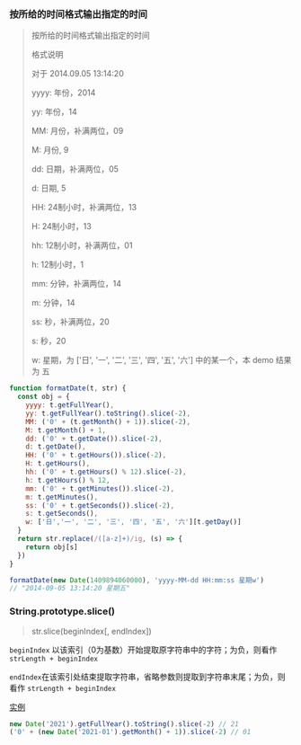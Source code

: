 ### 按所给的时间格式输出指定的时间

> 按所给的时间格式输出指定的时间
> 
> 格式说明
> 
> 对于 2014.09.05 13:14:20
> 
> yyyy: 年份，2014
> 
> yy: 年份，14
> 
> MM: 月份，补满两位，09
> 
> M: 月份, 9
> 
> dd: 日期，补满两位，05
> 
> d: 日期, 5
> 
> HH: 24制小时，补满两位，13
> 
> H: 24制小时，13
> 
> hh: 12制小时，补满两位，01
> 
> h: 12制小时，1
> 
> mm: 分钟，补满两位，14
> 
> m: 分钟，14
> 
> ss: 秒，补满两位，20
> 
> s: 秒，20
> 
> w: 星期，为 ['日', '一', '二', '三', '四', '五', '六'] 中的某一个，本 demo 结果为 五

```js
function formatDate(t, str) {
  const obj = {
    yyyy: t.getFullYear(),
    yy: t.getFullYear().toString().slice(-2),
    MM: ('0' + (t.getMonth() + 1)).slice(-2),
    M: t.getMonth() + 1,
    dd: ('0' + t.getDate()).slice(-2),
    d: t.getDate(),
    HH: ('0' + t.getHours()).slice(-2),
    H: t.getHours(),
    hh: ('0' + t.getHours() % 12).slice(-2),
    h: t.getHours() % 12,
    mm: ('0' + t.getMinutes()).slice(-2),
    m: t.getMinutes(),
    ss: ('0' + t.getSeconds()).slice(-2),
    s: t.getSeconds(),
    w: ['日','一', '二', '三', '四', '五', '六'][t.getDay()]
  }
  return str.replace(/([a-z]+)/ig, (s) => {
    return obj[s]
  })
}

formatDate(new Date(1409894060000), 'yyyy-MM-dd HH:mm:ss 星期w')
// "2014-09-05 13:14:20 星期五"
```




### String.prototype.slice()

> str.slice(beginIndex[, endIndex])

`beginIndex` 以该索引（0为基数）开始提取原字符串中的字符；为负，则看作 `strLength + beginIndex`

`endIndex`在该索引处结束提取字符串，省略参数则提取到字符串末尾；为负，则看作 `strLength + beginIndex`

[实例](#按所给的时间格式输出指定的时间)
```js
new Date('2021').getFullYear().toString().slice(-2) // 21
('0' + (new Date('2021-01').getMonth() + 1)).slice(-2) // 01
```
